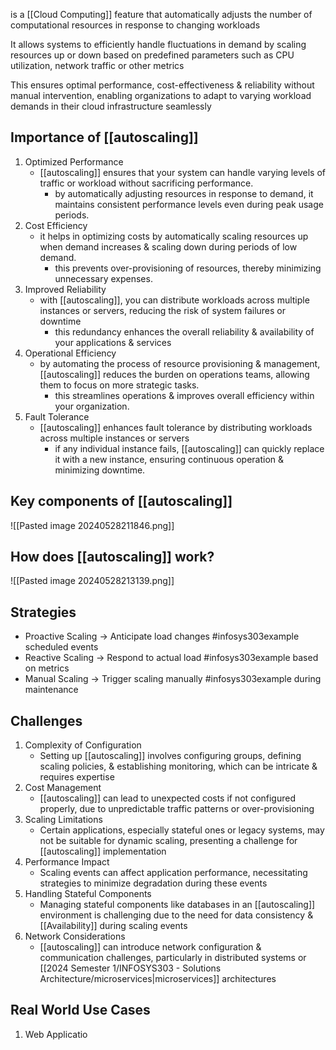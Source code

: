 is a [[Cloud Computing]] feature that automatically adjusts the number of computational resources in response to changing workloads

It allows systems to efficiently handle fluctuations in demand by scaling resources up or down based on predefined parameters such as CPU utilization, network traffic or other metrics

This ensures optimal performance, cost-effectiveness & reliability without manual intervention, enabling organizations to adapt to varying workload demands in their cloud infrastructure seamlessly
## Importance of [[autoscaling]]
1. Optimized Performance
	- [[autoscaling]] ensures that your system can handle varying levels of traffic or workload without sacrificing performance.
		- by automatically adjusting resources in response to demand, it maintains consistent performance levels even during peak usage periods.
2. Cost Efficiency
	- it helps in optimizing costs by automatically scaling resources up when demand increases & scaling down during periods of low demand.
		- this prevents over-provisioning of resources, thereby minimizing unnecessary expenses.
3. Improved Reliability
	- with [[autoscaling]], you can distribute workloads across multiple instances or servers, reducing the risk of system failures or downtime
		- this redundancy enhances the overall reliability & availability of your applications & services
4. Operational Efficiency
	- by automating the process of resource provisioning & management, [[autoscaling]] reduces the burden on operations teams, allowing them to focus on more strategic tasks.
		- this streamlines operations & improves overall efficiency within your organization.
5. Fault Tolerance
	- [[autoscaling]] enhances fault tolerance by distributing workloads across multiple instances or servers
		- if any individual instance fails, [[autoscaling]] can quickly replace it with a new instance, ensuring continuous operation & minimizing downtime.
## Key components of [[autoscaling]]
![[Pasted image 20240528211846.png]]
## How does [[autoscaling]] work?
![[Pasted image 20240528213139.png]]
## Strategies
- Proactive Scaling $\rightarrow$ Anticipate load changes #infosys303example scheduled events
- Reactive Scaling $\rightarrow$ Respond to actual load #infosys303example based on metrics
- Manual Scaling $\rightarrow$ Trigger scaling manually #infosys303example during maintenance
## Challenges
1. Complexity of Configuration
	- Setting up [[autoscaling]] involves configuring groups, defining scaling policies, & establishing monitoring, which can be intricate & requires expertise
2. Cost Management
	- [[autoscaling]] can lead to unexpected costs if not configured properly, due to unpredictable traffic patterns or over-provisioning
3. Scaling Limitations
	- Certain applications, especially stateful ones or legacy systems, may not be suitable for dynamic scaling, presenting a challenge for [[autoscaling]] implementation
4. Performance Impact
	- Scaling events can affect application performance, necessitating strategies to minimize degradation during these events
5. Handling Stateful Components
	- Managing stateful components like databases in an [[autoscaling]] environment is challenging due to the need for data consistency & [[Availability]] during scaling events
6. Network Considerations
	- [[autoscaling]] can introduce network configuration & communication challenges, particularly in distributed systems or [[2024 Semester 1/INFOSYS303 - Solutions Architecture/microservices|microservices]] architectures
## Real World Use Cases
1. Web Applicatio